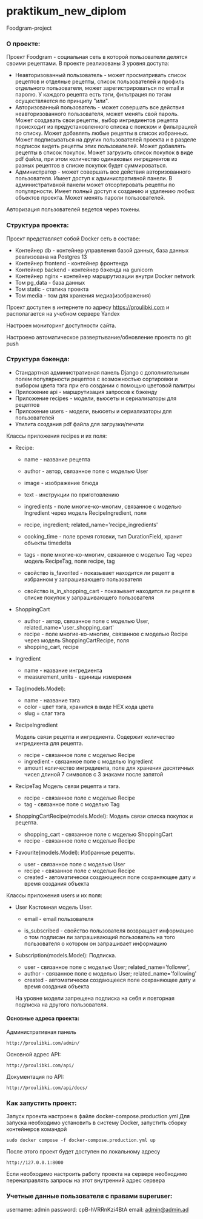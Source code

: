 # praktikum_new_diplom

Foodgram-project

### О проекте:

Проект Foodgram - социальная сеть в которой пользователи делятся своими рецептами.
В проекте реализованы 3 уровня доступа:
- Неавторизованный пользователь - может просматривать список рецептов и отделные рецепты, список пользователей и профиль отдельного пользователя, может зарегистрироваться по email и паролю. У каждого рецепта есть тэги,  фильтрация по тэгам осуществляется по принципу "или".
- Авторизованный пользователь - может совершать все действия неавторизованного пользователя, может менять свой пароль. Может создавать свои рецепты, выбор ингредиентов рецепта происходит  из предустановленного списка с поиском и фильтрацией по списку. Может добавлять любые рецепты в список избранных. Может подписываться на других пользователей проекта и в разделе подписок видеть рецепты этих пользователей. Может добавлять рецепты в список покупок. Может загрузить список покупок в виде pdf файла, при этом количество одинаковых ингредиентов из разных рецептов в списке покупок будет суммироваться.
- Администратор - может совершать все действия авторизованного пользователя. Имеет доступ к административной панели. В административной панели может отсортировать рецепты по популярности. Имеет полный доступ к созданию и удалению любых объектов проекта. Может менять пароли пользователей.

Авторизация пользователей ведется через токены.

### Структура проекта:
Проект представляет собой Docker сеть в составе:
- Контейнер db - контейнер управления базой данных, база данных реализована на Postgres 13
- Контейнер frontend - контейнер фронтенда
- Контейнер backend - контейнер бэкенда на gunicorn
- Контейнер nginx - контейнер маршрутизации внутри Docker network
- Том pg_data - база данных
- Том static - статика проекта
- Том media - том для хранения медиа(изображения)

Проект доступен в интернете по адресу https://proulibki.com и располагается на учебном сервере Yandex

Настроен мониторинг доступности сайта.

Настроено автоматическое развертывание/обновление проекта по git push

### Структура бэкенда:
- Стандартная административная панель Django с дополнительным полем популярности рецептов с возможностью сортировки и выбором цвета тэга при его создании с помощью цветовой палитры
- Приложение api - маршрутизация запросов к бэкенду
- Приложение recipes - модели, вьюсеты и сериализаторы для рецептов
- Приложение users - модели, вьюсеты и сериализаторы для пользователей
- Утилита создания pdf файла для загрузки/печати


Классы приложения recipes и их поля:
 
- Recipe:
    - name - название рецепта
    - author - автор, связанное поле с моделью User
    - image - изображение блюда
    - text - инструкции по приготовлению
    - ingredients - поле многие-ко-многим, связанное с моделью Ingredient через модель RecipeIngredient, поля
    - recipe, ingredient; related_name='recipe_ingredients'
    - cooking_time - поле время готовки, тип DurationField, хранит объекты timedelta
    - tags - поле многие-ко-многим, связанное с моделью Tag через модель RecipeTag, поля recipe, tag

    - свойство is_favorited - показывает находится ли рецепт в избранном у запрашивающего пользователя
    - свойство is_in_shopping_cart - показывает находится ли рецепт в списке покупок у запрашивающего пользователя

- ShoppingCart

    - author - автор, связанное поле с моделью User, related_name='user_shopping_cart'
    - recipe - поле многие-ко-многим, связанное с моделью Recipe через модель ShoppingCartRecipe, поля
    - shopping_cart, recipe

- Ingredient
    
    - name - название ингредиента
    - measurement_units - единицы измерения

- Tag(models.Model):
   
    - name - название тэга
    - color - цвет тэга, хранится в виде HEX кода цвета
    - slug = слаг тэга

- RecipeIngredient

    Модель связи рецепта и ингредиента.
    Содержит количество ингредиента для рецепта.
    
    - recipe - связанное поле с моделью Recipe
    - ingredient - связанное поле с моделью Ingredient
    - amount количество ингредиента, поле для хранения десятичных чисел длиной 7 символов с 3 знаками после запятой


- RecipeTag
    Модель связи рецепта и тэга.

    - recipe - связанное поле с моделью Recipe
    - tag - связанное поле с моделью Tag


- ShoppingCartRecipe(models.Model):
    Модель связи списка покупок и рецепта.

    - shopping_cart - связанное поле с моделью ShoppingCart
    - recipe - связанное поле с моделью Recipe


- Favourite(models.Model):
    Избранные рецепты.

    - user - связанное поле с моделью User
    - recipe - связанное поле с моделью Recipe
    - created - автоматически создающееся поле сохраняющее дату и время создания объекта

Классы приложения users и их поля:

- User
    Кастомная модель User.

    - email - email пользователя

    - is_subscribed - свойство пользователя возвращает информацию о том подписан ли запрашивающий пользователь на того пользователя о котором он запрашивает информацию

- Subscription(models.Model):
    Подписка.

    - user - связанное поле с моделью User; related_name='follower',
    - author - связанное поле с моделью User; related_name='following'
    - created - автоматически создающееся поле сохраняющее дату и время создания объекта

    На уровне модели запрещена подписка на себя и повторная подписка на другого пользователя.


#### Основные адреса проекта:
Административная панель
```
http://proulibki.com/admin/
```
Основной адрес API:
```
http://proulibki.com/api/
```
Документация по API:
```
http://proulibki.com/api/docs/
```

### Как запустить проект:
Запуск проекта настроен в файле docker-compose.production.yml
Для запуска необходимо установить в систему Docker, запустить сборку контейнеров командой 

```
sudo docker compose -f docker-compose.production.yml up
```
После этого проект будет доступен по локальному адресу 
```
http://127.0.0.1:8000
```
Если необходимо настроить работу проекта на сервере необходимо перенаправлять запросы на этот внутренний адрес сервера

### Учетные данные пользователя с правами superuser:

username: admin
password: cpB-hVRRnKzi4BtA
email: admin@admin.ad

